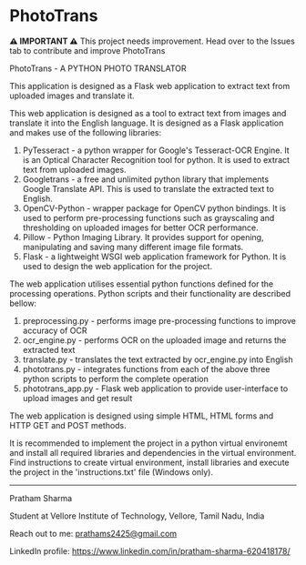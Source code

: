 # PhotoTrans

**:warning: IMPORTANT :warning:**
This project needs improvement. Head over to the Issues tab to contribute and improve PhotoTrans


PhotoTrans - A PYTHON PHOTO TRANSLATOR

This application is designed as a Flask web application to extract text from uploaded images and translate it. 

This web application is designed as a tool to extract text from images and translate it into the English language.
It is designed as a Flask application and makes use of the following libraries:
  1) PyTesseract - a python wrapper for Google's Tesseract-OCR Engine. It is an Optical Character Recognition tool for python. It is used        to extract text from uploaded images.
  2) Googletrans - a free and unlimited python library that implements Google Translate API. This is used to translate the extracted text 
     to English.
  3) OpenCV-Python - wrapper package for OpenCV python bindings. It is used to perform pre-processing functions such as grayscaling and          thresholding on uploaded images for better OCR performance.
  4) Pillow - Python Imaging Library. It provides support for opening, manipulating and saving many different image file formats.
  5) Flask - a lightweight WSGI web application framework for Python. It is used to design the web application for the project.

The web application utilises essential python functions defined for the processing operations.
Python scripts and their functionality are described bellow:
  1) preprocessing.py - performs image pre-processing functions to improve accuracy of OCR
  2) ocr_engine.py - performs OCR on the uploaded image and returns the extracted text
  3) translate.py - translates the text extracted by ocr_engine.py into English
  4) phototrans.py - integrates functions from each of the above three python scripts to perform the complete operation
  5) phototrans_app.py - Flask web application to provide user-interface to upload images and get result
  
The web application is designed using simple HTML, HTML forms and HTTP GET and POST methods.

It is recommended to implement the project in a python virtual environemt and install all required libraries and dependencies in the virtual environment. Find instructions to create virtual environment, install libraries and execute the project in the 'instructions.txt' file (Windows only).

---

Pratham Sharma

Student at Vellore Institute of Technology, Vellore, Tamil Nadu, India

Reach out to me: prathams2425@gmail.com

LinkedIn profile: https://www.linkedin.com/in/pratham-sharma-620418178/
